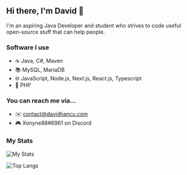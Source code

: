 ## Hi there, I'm David 👋

I'm an aspiring Java Developer and student who strives to code useful open-source stuff that can help people.

### Software I use
- ☕ Java, C#, Maven
- 📚 MySQL, MariaDB
- 🌐 JavaScript, Node.js, Next.js, React.js, Typescript
- 🔗 PHP

### You can reach me via...
- ✉️ contact@davidhancu.com
- 🎮 Xonyne88#6961 on Discord

### My Stats
![My Stats](https://github-readme-stats.vercel.app/api?username=DavidHancu&theme=radical)

![Top Langs](https://github-readme-stats.vercel.app/api/top-langs/?username=DavidHancu&theme=radical&layout=compact)

